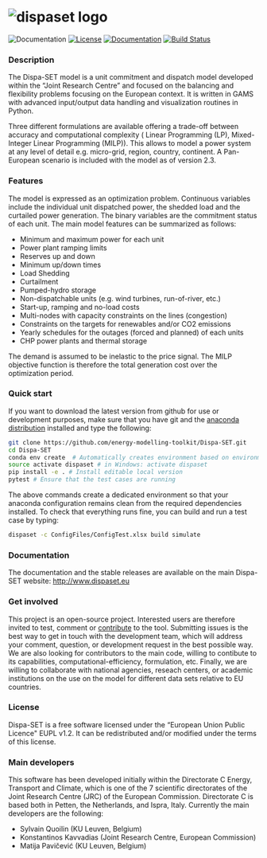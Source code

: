 ![dispaset logo](https://raw.githubusercontent.com/energy-modelling-toolkit/Dispa-SET/tests/Docs/figures/logo.png)
===================
 ![Documentation](https://img.shields.io/badge/python-2.7,%203.7-blue.svg) [![License](https://img.shields.io/badge/License-EUPL--1.2-blue.svg)](https://opensource.org/licenses/EUPL-1.2) [![Documentation](https://readthedocs.org/projects/dispa-set/badge/?branch=master)](http://dispa-set.readthedocs.io/en/latest/) [![Build Status](https://travis-ci.org/energy-modelling-toolkit/Dispa-SET.svg?brach=master)](https://travis-ci.org/energy-modelling-toolkit/Dispa-SET)

### Description
The Dispa-SET model is a unit commitment and dispatch model developed within the “Joint Research Centre” and focused on the balancing and flexibility problems focusing on the European context. It is written in GAMS with advanced input/output data handling and visualization routines in Python.

Three different formulations are available offering a trade-off between accuracy and computational complexity ( Linear Programming (LP), Mixed-Integer Linear Programming (MILP)). This allows
 to model a power system at any level of detail e.g. micro-grid, region, country, continent. A Pan-European scenario is included with the model as of version 2.3.
 
### Features
The model is expressed as an optimization problem. 
Continuous variables include the individual unit dispatched power, the shedded load and the curtailed power generation. The binary variables are the commitment status of each unit. The main model features can be summarized as follows:

- Minimum and maximum power for each unit
- Power plant ramping limits
- Reserves up and down
- Minimum up/down times
- Load Shedding
- Curtailment
- Pumped-hydro storage
- Non-dispatchable units (e.g. wind turbines, run-of-river, etc.)
- Start-up, ramping and no-load costs
- Multi-nodes with capacity constraints on the lines (congestion)
- Constraints on the targets for renewables and/or CO2 emissions
- Yearly schedules for the outages (forced and planned) of each units
- CHP power plants and thermal storage

The demand is assumed to be inelastic to the price signal. The MILP objective function is therefore the total generation cost over the optimization period. 

### Quick start

If you want to download the latest version from github for use or development purposes, make sure that you have git and the [anaconda distribution](https://www.anaconda.com/distribution/) installed and type the following:

```bash
git clone https://github.com/energy-modelling-toolkit/Dispa-SET.git
cd Dispa-SET
conda env create  # Automatically creates environment based on environment.yml
source activate dispaset # in Windows: activate dispaset
pip install -e . # Install editable local version
pytest # Ensure that the test cases are running
```

The above commands create a dedicated environment so that your anaconda configuration remains clean from the required dependencies installed.
To check that everything runs fine, you can build and run a test case by typing:
```bash
dispaset -c ConfigFiles/ConfigTest.xlsx build simulate
```

### Documentation
The documentation and the stable releases are available on the main Dispa-SET website: http://www.dispaset.eu
 
### Get involved
This project is an open-source project. Interested users are therefore invited to test, comment or [contribute](CONTRIBUTING.md) to the tool. Submitting issues is the best way to get in touch with the development team, which will address your comment, question, or development request in the best possible way. We are also looking for contributors to the main code, willing to contibute to its capabilities, computational-efficiency, formulation, etc. Finally, we are willing to collaborate with national agencies, reseach centers, or academic institutions on the use on the model for different data sets relative to EU countries.

### License
Dispa-SET is a free software licensed under the “European Union Public Licence" EUPL v1.2. It 
can be redistributed and/or modified under the terms of this license.

### Main developers
This software has been developed initially within the Directorate C Energy, Transport and Climate, which is one of the 7 scientific directorates of the Joint Research Centre (JRC) of the European Commission. Directorate C is based both in Petten, the Netherlands, and Ispra, Italy. 
Currently the main developers are the following:

- Sylvain Quoilin (KU Leuven, Belgium)
- Konstantinos Kavvadias (Joint Research Centre, European Commission)
- Matija Pavičević  (KU Leuven, Belgium)

